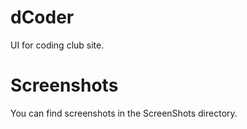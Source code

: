 # dCoder
UI for coding club site.

# Screenshots
You can find screenshots in the ScreenShots directory.
